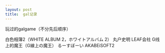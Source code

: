 ```yaml
---
layout: post
title:  gal记录
---
```



玩过的galgame（不分先后顺序）
 
白色相簿2（WHITE ALBUM 2，ホワイトアルバム 2） 丸户史明        LEAF会社
G线上的魔王（G線上の魔王）                     るーすぼーい    AKABEiSOFT2
